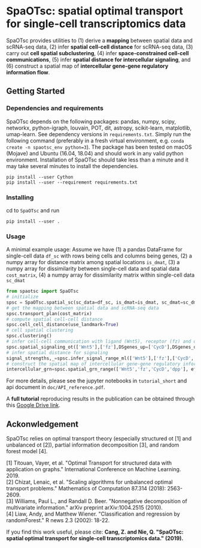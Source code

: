 # SpaOTsc: spatial optimal transport for single-cell transcriptomics data

SpaOTsc provides utilities to (1) derive a **mapping** between spatial data and scRNA-seq data, (2) infer **spatial cell-cell distance** for scRNA-seq data, (3) carry out **cell spatial subclustering**, (4) infer **space-constrained cell-cell communications**, (5) infer **spatial distance for intercellular signaling**, and (6) construct a spatial map of **intercellular gene-gene regulatory information flow**.

## Getting Started

### Dependencies and requirements

SpaOTsc depends on the following packages: pandas, numpy, scipy, networkx, python-igraph, louvain, POT, dit, astropy, scikit-learn, matplotlib, umap-learn. See dependency versions in `requirements.txt`. Simply run the following command (preferably in a fresh virtual environment, e.g. `conda create -n spaotsc_env python=3`). The package has been tested on macOS (Mojave) and Ubuntu (16.04, 18.04) and should work in any valid python environment. Installation of SpaOTsc should take less than a minute and it may take several minutes to install the dependencies.

```
pip install --user Cython
pip install --user --requirement requirements.txt
```

### Installing

cd to ``SpaOTsc`` and run

```
pip install --user .
```
### Usage

A minimal example usage:
Assume we have (1) a pandas DataFrame for single-cell data ``df_sc`` with rows being cells and columns being genes, (2) a numpy array for distance matrix among spatial locations ``is_dmat``, (3) a numpy array for dissimilarity between single-cell data and spatial data ``cost_matrix``, (4) a numpy array for dissimilarity matrix within single-cell data ``sc_dmat``

```python
from spaotsc import SpaOTsc
# initialize
spsc = SpaOTsc.spatial_sc(sc_data=df_sc, is_dmat=is_dmat, sc_dmat=sc_dmat)
# get the mapping between spatial data and scRNA-seq data
spsc.transport_plan(cost_matrix)
# compute spatial cell-cell distance
spsc.cell_cell_distance(use_landmark=True)
# cell spatial clustering
spsc.clustering()
# infer cell-cell communication with ligand (Wnt5), receptor (fz) and downstream genes(CycD, dpp)
spsc.spatial_signaling_ot(['Wnt5'],['fz'],DSgenes_up=['CycD'],DSgenes_down=['dpp'])
# infer spatial distance for signaling
signal_strengths,_=spsc.infer_signal_range_ml(['Wnt5'],['fz'],['CycD','dpp'], effect_ranges=[10,50,100])
# construct the spatial map of intercellular gene-gene regulatory information flow within a spatial range of 50
intercellular_grn=spsc.spatial_grn_range(['Wnt5','fz','CycD','dpp'], effect_range=50)
```

For more details, please see the jupyter notebooks in ``tutorial_short`` and api document in ``doc/API_reference.pdf``.

A **full tutorial** reproducing results in the publication can be obtained through this [Google Drive link](https://drive.google.com/file/d/1IqKp-KkVOvSUDhiyDMRgkueiLdkeApgd/view?usp=sharing).

## Ackonwledgement
SpaOTsc relies on optimal transport theory (especially structured ot [1] and unbalanced ot [2]), partial information decomposition [3], and random forest model [4].

[1] Titouan, Vayer, et al. "Optimal Transport for structured data with application on graphs." International Conference on Machine Learning. 2019.  
[2] Chizat, Lenaic, et al. "Scaling algorithms for unbalanced optimal transport problems." Mathematics of Computation 87.314 (2018): 2563-2609.  
[3] Williams, Paul L., and Randall D. Beer. "Nonnegative decomposition of multivariate information." arXiv preprint arXiv:1004.2515 (2010).  
[4] Liaw, Andy, and Matthew Wiener. "Classification and regression by randomForest." R news 2.3 (2002): 18-22.

If you find this work useful, please cite: **Cang, Z. and Nie, Q. "SpaOTsc: spatial optimal transport for single-cell transcriptomics data." (2019).**
